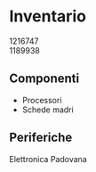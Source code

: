 # Inventario

1216747  
1189938

## Componenti
- Processori
- Schede madri

## Periferiche

Elettronica Padovana

